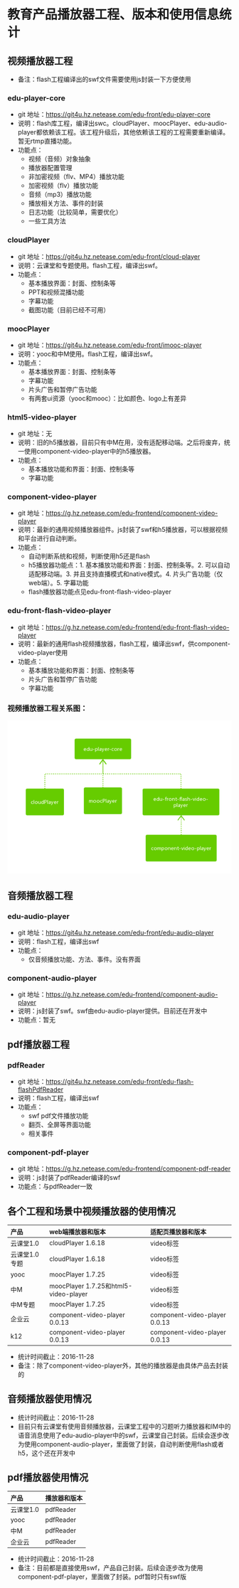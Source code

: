 # 教育产品播放器工程、版本和使用信息统计

## 视频播放器工程
- 备注：flash工程编译出的swf文件需要使用js封装一下方便使用

### edu-player-core
- git 地址：https://git4u.hz.netease.com/edu-front/edu-player-core
- 说明：flash库工程，编译出swc。cloudPlayer、moocPlayer、edu-audio-player都依赖该工程。该工程升级后，其他依赖该工程的工程需要重新编译。暂无rtmp直播功能。
- 功能点：
	- 视频（音频）对象抽象
	- 播放器配置管理
	- 非加密视频（flv、MP4）播放功能
	- 加密视频（flv）播放功能
	- 音频（mp3）播放功能
	- 播放相关方法、事件的封装
	- 日志功能（比较简单，需要优化）
	- 一些工具方法


### cloudPlayer
- git 地址：https://git4u.hz.netease.com/edu-front/cloud-player
- 说明：云课堂和专题使用。flash工程，编译出swf。
- 功能点：
	- 基本播放界面：封面、控制条等
	- PPT和视频混播功能
	- 字幕功能
	- 截图功能（目前已经不可用）


### moocPlayer
- git 地址：https://git4u.hz.netease.com/edu-front/imooc-player
- 说明：yooc和中M使用。flash工程，编译出swf。
- 功能点：
	- 基本播放界面：封面、控制条等
	- 字幕功能
	- 片头广告和暂停广告功能
	- 有两套ui资源（yooc和mooc）：比如颜色、logo上有差异


### html5-video-player
- git 地址：无
- 说明：旧的h5播放器，目前只有中M在用，没有适配移动端。之后将废弃，统一使用component-video-player中的h5播放器。
- 功能点：
	- 基本播放功能和界面：封面、控制条等
	- 字幕功能

	

### component-video-player
- git 地址：https://g.hz.netease.com/edu-frontend/component-video-player
- 说明：最新的通用视频播放器组件。js封装了swf和h5播放器，可以根据视频和平台进行自动判断。
- 功能点：
	- 自动判断系统和视频，判断使用h5还是flash
	- h5播放器功能点：1. 基本播放功能和界面：封面、控制条等。2. 可以自动适配移动端。3. 并且支持直播模式和native模式。4. 片头广告功能（仅web端）。5. 字幕功能
	- flash播放器功能点见edu-front-flash-video-player


### edu-front-flash-video-player
- git 地址：https://g.hz.netease.com/edu-frontend/edu-front-flash-video-player
- 说明：最新的通用flash视频播放器，flash工程，编译出swf，供component-video-player使用
- 功能点：
	- 基本播放功能和界面：封面、控制条等
	- 片头广告和暂停广告功能
	- 字幕功能


### 视频播放器工程关系图：
![视频播放器工程关系图](视频播放器工程关系图.png)


## 音频播放器工程
### edu-audio-player
- git 地址：https://git4u.hz.netease.com/edu-front/edu-audio-player
- 说明：flash工程，编译出swf
- 功能点：
	- 仅音频播放功能、方法、事件。没有界面


### component-audio-player
- git 地址：https://g.hz.netease.com/edu-frontend/component-audio-player
- 说明：js封装了swf。swf由edu-audio-player提供。目前还在开发中
- 功能点：暂无


## pdf播放器工程
### pdfReader
- git 地址：https://git4u.hz.netease.com/edu-front/edu-flash-flashPdfReader
- 说明：flash工程，编译出swf
- 功能点：
	- swf pdf文件播放功能
	- 翻页、全屏等界面功能
	- 相关事件

### component-pdf-player
- git 地址：https://g.hz.netease.com/edu-frontend/component-pdf-reader
- 说明：js封装了pdfReader编译的swf
- 功能点：与pdfReader一致

## 各个工程和场景中视频播放器的使用情况
| 产品             |web端播放器和版本     | 适配页播放器和版本  |
| :-------------- | :------------ | :------------ | 
|云课堂1.0         | cloudPlayer 1.6.18    | video标签      |           
|云课堂1.0专题      | cloudPlayer 1.6.18  | video标签      |     
|yooc			     | moocPlayer 1.7.25   |video标签       |  
|中M			     | moocPlayer 1.7.25和html5-video-player   | video标签 |
|中M专题           | moocPlayer 1.7.25   | video标签       |  
|企业云            |component-video-player 0.0.13|component-video-player 0.0.13| 
|k12              |component-video-player 0.0.13|component-video-player 0.0.13| 

- 统计时间截止：2016-11-28
- 备注：除了component-video-player外，其他的播放器是由具体产品去封装的


## 音频播放器使用情况
- 统计时间截止：2016-11-28
- 目前只有云课堂有使用音频播放器，云课堂工程中的习题听力播放器和IM中的语音消息使用了edu-audio-player中的swf，云课堂自己封装。后续会逐步改为使用component-audio-player，里面做了封装，自动判断使用flash或者h5，这个还在开发中



## pdf播放器使用情况
| 产品             | 播放器和版本           |
| :-------------- | :--------------------| 
|云课堂1.0         | pdfReader   			 | 
|yooc			     | pdfReader 		    |
|中M			     | pdfReader 		    | 
|企业云        	 | pdfReader            | 
- 统计时间截止：2016-11-28
- 备注：目前都是直接使用swf，产品自己封装。后续会逐步改为使用component-pdf-player，里面做了封装。pdf暂时只有swf版